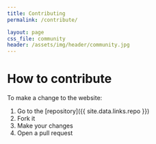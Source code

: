 ```yaml
---
title: Contributing
permalink: /contribute/

layout: page
css_file: community
header: /assets/img/header/community.jpg
---
```


# How to contribute

To make a change to the website:

1. Go to the [repository]({{ site.data.links.repo }})
2. Fork it
3. Make your changes
4. Open a pull request
